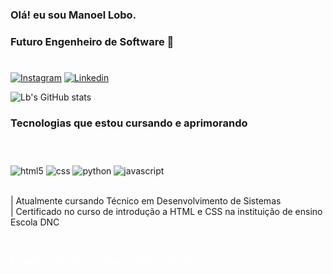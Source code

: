 ### Olá! eu sou Manoel Lobo.
### Futuro Engenheiro de Software 👾
#
[![Instagram](https://img.shields.io/badge/Instagram-E4405F?style=for-the-badge&logo=instagram&logoColor=white)](https://instagram.com/imanoellob)
[![Linkedin](https://img.shields.io/badge/LinkedIn-0077B5?style=for-the-badge&logo=linkedin&logoColor=white)](www.linkedin.com/in/Lbpriv)

![Lb's GitHub stats](https://github-readme-stats.vercel.app/api?username=Lobodxv&show_icons=true&theme=dark)
### Tecnologias que estou cursando e aprimorando
#
<div style="display: inline_block"><br/>
    <img align="center" alt="html5" src="https://img.shields.io/badge/HTML5-E34F26?style=for-the-badge&logo=html5&logoColor=white" />
    <img align="center" alt="css" src="https://img.shields.io/badge/CSS-239120?&style=for-the-badge&logo=css3&logoColor=white" />
    <img align="center" alt="python" src="https://img.shields.io/badge/Python-14354C?style=for-the-badge&logo=python&logoColor=white" />
    <img align="center" alt="javascript" src="https://img.shields.io/badge/Java-ED8B00?style=for-the-badge&logo=java&logoColor=white" />
	<br/>
	<br/>
	<p style="font_weight: bold">| Atualmente cursando Técnico em Desenvolvimento de Sistemas
	<br/>
	| Certificado no curso de introdução a HTML e CSS na instituição de ensino Escola DNC<p/>
</div><br/>
<div style="position: center">
<p class="animation" style="color: white; position: center; animation-name: animacao; animation-duration: 6s; animation-iterating-counting: infinite;">Estudante de rede estadual profissionalizante<p/>
<div/>


